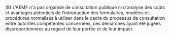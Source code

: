 (8) L'AEMF n'a pas organisé de consultation publique ni d'analyse des coûts et avantages potentiels de l'introduction des formulaires, modèles et procédures normalisés à utiliser dans le cadre du processus de consultation entre autorités compétentes concernées, ces démarches ayant été jugées disproportionnées au regard de leur portée et de leur impact.